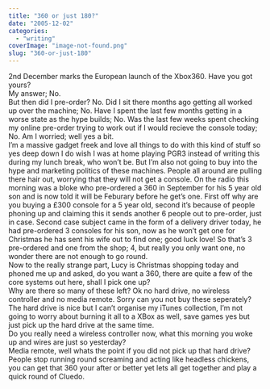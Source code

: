 ```yaml
---
title: "360 or just 180?"
date: "2005-12-02"
categories: 
  - "writing"
coverImage: "image-not-found.png"
slug: "360-or-just-180"
---
```


2nd December marks the European launch of the Xbox360. 
Have you got yours?  
My answer; No.  
But then did I pre-order? No. Did I sit there months ago getting all worked up over the machine; No. Have I spent the last few months getting in a worse state as the hype builds; No. Was the last few weeks spent checking my online pre-order trying to work out if I would recieve the console today; No. Am I worried; well yes a bit.  
I’m a massive gadget freek and love all things to do with this kind of stuff so yes deep down I do wish I was at home playing PGR3 instead of writing this during my lunch break, who won’t be. But I’m also not going to buy into the hype and marketing politics of these machines. People all around are pulling there hair out, worrying that they will not get a console. On the radio this morning was a bloke who pre-ordered a 360 in September for his 5 year old son and is now told it will be Feburary before he get’s one. First off why are you buying a £300 console for a 5 year old, second it’s because of people phoning up and claiming this it sends another 6 people out to pre-order, just in case. Second case subject came in the form of a delivery driver today, he had pre-ordered 3 consoles for his son, now as he won’t get one for Christmas he has sent his wife out to find one; good luck love! So that’s 3 pre-ordered and one from the shop; 4, but really you only want one, no wonder there are not enough to go round.  
Now to the really strange part, Lucy is Christmas shopping today and phoned me up and asked, do you want a 360, there are quite a few of the core systems out here, shall I pick one up?  
Why are there so many of these left? Ok no hard drive, no wireless controller and no media remote. Sorry can you not buy these seperately?  
The hard drive is nice but I can’t organise my iTunes collection, I’m not going to worry about burning it all to a XBox as well, save games yes but just pick up the hard drive at the same time.  
Do you really need a wireless controller now, what this morning you woke up and wires are just so yesterday?  
Media remote, well whats the point if you did not pick up that hard drive?  
People stop running round screaming and acting like headless chickens, you can get that 360 your after or better yet lets all get together and play a quick round of Cluedo.
